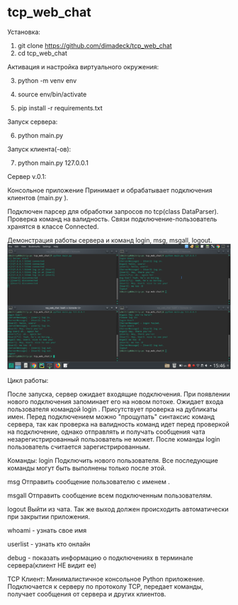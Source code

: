 # tcp_web_chat

Установка:
1) git clone https://github.com/dimadeck/tcp_web_chat
2) cd tcp_web_chat

Активация и настройка виртуального окружения:

3) python -m venv env

4) source env/bin/activate

5) pip install -r requirements.txt

Запуск сервера:

6) python main.py

Запуск клиента(-ов):

7) python main.py 127.0.0.1

Сервер v.0.1:

Консольное приложение
Принимает и обрабатывает подключения клиентов (main.py <ip>).

Подключен парсер для обработки запросов по tcp(class DataParser). Проверка команд на валидность.
Связи подключение-пользователь хранятся в классе Connected.

Демонстрация работы сервера и команд login, msg, msgall, logout.
![alt text](github01.png)

Цикл работы:

После запуска, сервер ожидает входящие подключения. При появлении нового подключения запоминает его на новом потоке.
Ожидает входа пользователя командой login <username>. Присутствует проверка на дубликаты имен. Перед подключением можно
"прощупать" синтаксис команд сервера, так как проверка на валидность команд идет перед проверкой на подключение,
однако отправлять и получать сообщения чата незарегистрированный пользователь не может. После команды login <username>
пользователь считается зарегистрированным.

Команды:
login <username> Подключить нового пользователя. Все последующие команды могут быть выполнены только после этой.

msg <username> <text> Отправить сообщение <text> пользователю с именем <username>.

msgall <text> Отправить сообщение <text> всем подключенным пользователям.

logout Выйти из чата. Так же выход должен происходить автоматически при закрытии приложения.

whoami - узнать свое имя

userlist - узнать кто онлайн

debug - показать информацию о подключениях в терминале сервера(клиент НЕ видит ее)


TCP Клиент:
Минималистичное консольное Python приложение.
Подключается к серверу по протоколу TCP, передает команды, получает сообщения от сервера и других клиентов.